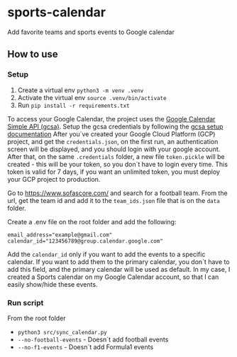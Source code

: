 
# sports-calendar

  

Add favorite teams and sports events to Google calendar

  

## How to use
### Setup

1.  Create a virtual env  `python3 -m venv .venv`
2.  Activate the virtual env  `source .venv/bin/activate`
3.  Run  `pip install -r requirements.txt`

To access your Google Calendar, the project uses the [Google Calendar Simple API (gcsa)](https://github.com/kuzmoyev/google-calendar-simple-api). Setup the gcsa credentials by following the [gcsa setup documentation](https://google-calendar-simple-api.readthedocs.io/en/latest/getting_started.html#credentials)
After you´ve created your Google Cloud Platform (GCP) project, and get the `credentials.json`, on the first run, an authentication screen will be displayed, and you should login with your google account. After that, on the same `.credentials` folder, a new file `token.pickle` will be created - this will be your token, so you don´t have to login every time. This token is valid for 7 days, if you want an unlimited token, you must deploy your GCP project to production.


Go to https://www.sofascore.com/ and search for a football team. From the url, get the team id and add it to the `team_ids.json` file that is on the `data` folder.

Create a .env file on the root folder and add the following:

    email_address="example@gmail.com"
    calendar_id="123456789@group.calendar.google.com"
Add the `calendar_id` only if you want to add the events to a specific calendar. If you want to add them to the primary calendar, you don´t have to add this field, and the primary calendar will be used as default. In my case, I created a Sports calendar on my Google Calendar account, so that I can easily show/hide these events.


### Run script

From the root folder

-   `python3 src/sync_calendar.py` 
-   `--no-football-events`  - Doesn´t add football events
-   `--no-f1-events`  - Doesn´t add Formula1 events